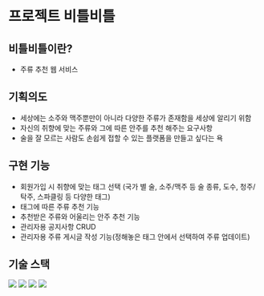 # 프로젝트 비틀비틀

## 비틀비틀이란?
- 주류 추천 웹 서비스  

## 기획의도
- 세상에는 소주와 맥주뿐만이 아니라 다양한 주류가 존재함을 세상에 알리기 위함
- 자신의 취향에 맞는 주류와 그에 따른 안주를 추천 해주는 요구사항
- 술을 잘 모르는 사람도 손쉽게 접할 수 있는 플랫폼을 만들고 싶다는 욕

## 구현 기능
- 회원가입 시 취향에 맞는 태그 선택
(국가 별 술, 소주/맥주 등 술 종류, 도수, 청주/탁주, 스파클링 등 다양한 태그)
- 태그에 따른 주류 추천 기능
- 추천받은 주류와 어울리는 안주 추천 기능
- 관리자용 공지사항 CRUD
- 관리자용 주류 게시글 작성 기능(정해놓은 태그 안에서 선택하여 주류 업데이트)

## 기술 스택
<img src="https://img.shields.io/badge/Spring-6DB33F?style=flat&logo=spring&logoColor=white"/> <img src="https://img.shields.io/badge/Vue.js-4FC08D?style=flat&logo=vue.js&logoColor=white"/> <img src="https://img.shields.io/badge/Bootstrap-7952B3?style=flat&logo=Bootstrap&logoColor=white"/> <img src="https://img.shields.io/badge/MySQL-4479A1?style=flat&logo=vue.js&logoColor=white"/>


